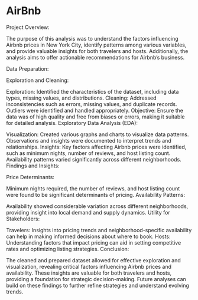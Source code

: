 # AirBnb

Project Overview:

The purpose of this analysis was to understand the factors influencing Airbnb prices in New York City, identify patterns among various variables, and provide valuable insights for both travelers and hosts. Additionally, the analysis aims to offer actionable recommendations for Airbnb’s business.

Data Preparation:

Exploration and Cleaning:

Exploration: Identified the characteristics of the dataset, including data types, missing values, and distributions. Cleaning: Addressed inconsistencies such as errors, missing values, and duplicate records. Outliers were identified and handled appropriately. Objective: Ensure the data was of high quality and free from biases or errors, making it suitable for detailed analysis. Exploratory Data Analysis (EDA):

Visualization: Created various graphs and charts to visualize data patterns. Observations and insights were documented to interpret trends and relationships. Insights: Key factors affecting Airbnb prices were identified, such as minimum nights, number of reviews, and host listing count. Availability patterns varied significantly across different neighborhoods. Findings and Insights:

Price Determinants:

Minimum nights required, the number of reviews, and host listing count were found to be significant determinants of pricing. Availability Patterns:

Availability showed considerable variation across different neighborhoods, providing insight into local demand and supply dynamics. Utility for Stakeholders:

Travelers: Insights into pricing trends and neighborhood-specific availability can help in making informed decisions about where to book. Hosts: Understanding factors that impact pricing can aid in setting competitive rates and optimizing listing strategies. Conclusion:

The cleaned and prepared dataset allowed for effective exploration and visualization, revealing critical factors influencing Airbnb prices and availability. These insights are valuable for both travelers and hosts, providing a foundation for strategic decision-making. Future analyses can build on these findings to further refine strategies and understand evolving trends.

